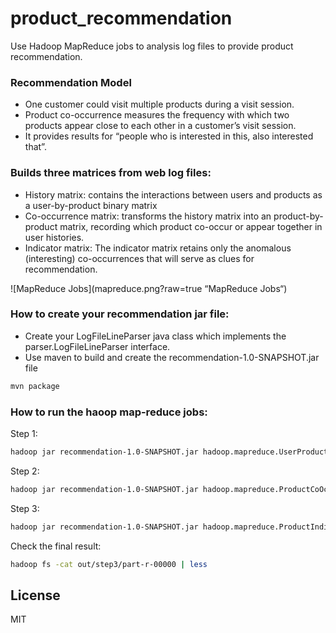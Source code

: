 # product_recommendation
Use Hadoop MapReduce jobs to analysis log files to provide product recommendation.

### Recommendation Model
- One customer could visit multiple products during a visit session.
- Product co-occurrence measures the frequency with which two products appear close to each other in a customer’s visit session.
- It provides results for “people who is interested in this, also interested that”.

### Builds three matrices from web log files:
* History matrix:  contains the interactions between users and products as a user-by-product binary matrix
* Co-occurrence matrix:  transforms the history matrix into an product-by-product matrix, recording which product co-occur or appear together in user histories.
* Indicator matrix: The indicator matrix retains only the anomalous (interesting) co-occurrences that will serve as clues for recommendation. 

![MapReduce Jobs](mapreduce.png?raw=true “MapReduce Jobs“)

### How to create your recommendation jar file:
* Create your LogFileLineParser java class which implements the parser.LogFileLineParser interface.
* Use maven to build and create the recommendation-1.0-SNAPSHOT.jar file 
```sh
mvn package
```

### How to run the haoop map-reduce jobs:

Step 1:
```sh
hadoop jar recommendation-1.0-SNAPSHOT.jar hadoop.mapreduce.UserProductDriver -DlogFileLineParserClass="<your LogFileLineParser class name>" <your logfiles HDFS path> out/step1
```

Step 2:
```sh
hadoop jar recommendation-1.0-SNAPSHOT.jar hadoop.mapreduce.ProductCoOccurDriver out/step1 out/step2
```

Step 3:
```sh
hadoop jar recommendation-1.0-SNAPSHOT.jar hadoop.mapreduce.ProductIndicatorDriver out/step2 out/step3
```

Check the final result:
```sh
hadoop fs -cat out/step3/part-r-00000 | less
```
License
----

MIT